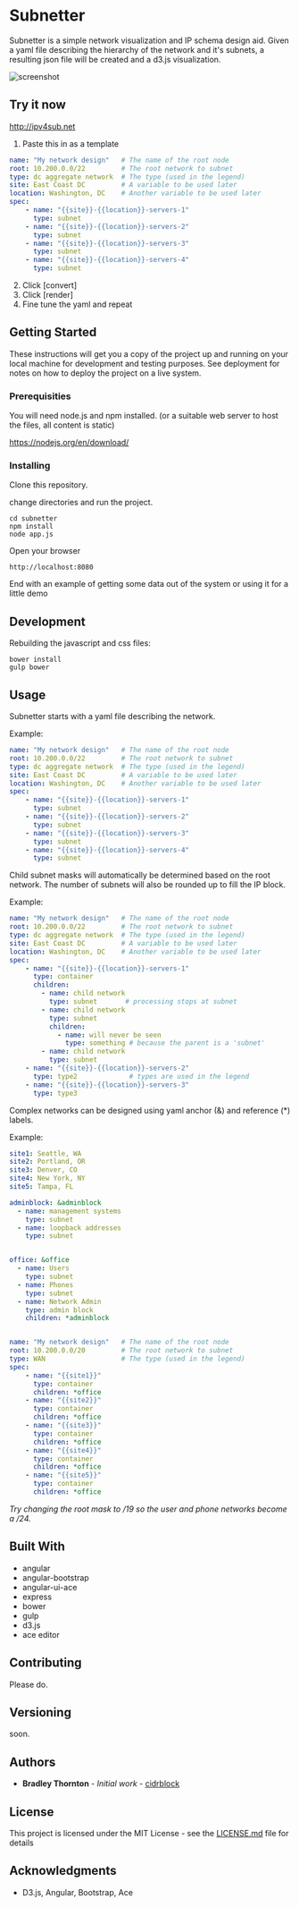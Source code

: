 # Subnetter

Subnetter is a simple network visualization and IP schema design aid.  Given a yaml file describing the hierarchy of the network and it's subnets, a resulting json file will be created and a d3.js visualization.

![screenshot](https://github.com/cidrblock/subnetter/raw/master/screenshot.png)


## Try it now

http://ipv4sub.net

1. Paste this in as a template


```yaml
name: "My network design"   # The name of the root node
root: 10.200.0.0/22         # The root network to subnet
type: dc aggregate network  # The type (used in the legend)
site: East Coast DC         # A variable to be used later
location: Washington, DC    # Another variable to be used later
spec:
    - name: "{{site}}-{{location}}-servers-1"
      type: subnet
    - name: "{{site}}-{{location}}-servers-2"
      type: subnet
    - name: "{{site}}-{{location}}-servers-3"
      type: subnet
    - name: "{{site}}-{{location}}-servers-4"
      type: subnet
```
2. Click [convert]
3. Click [render]
4. Fine tune the yaml and repeat


## Getting Started

These instructions will get you a copy of the project up and running on your local machine for development and testing purposes. See deployment for notes on how to deploy the project on a live system.

### Prerequisities

You will need node.js and npm installed.  (or a suitable web server to host the files, all content is static)

https://nodejs.org/en/download/


### Installing

Clone this repository.

change directories and run the project.
```
cd subnetter
npm install
node app.js
```

Open your browser
```
http://localhost:8080
```

End with an example of getting some data out of the system or using it for a little demo



## Development

Rebuilding the javascript and css files:
```
bower install
gulp bower
```

## Usage

Subnetter starts with a yaml file describing the network.

Example:

```yaml
name: "My network design"   # The name of the root node
root: 10.200.0.0/22         # The root network to subnet
type: dc aggregate network  # The type (used in the legend)
site: East Coast DC         # A variable to be used later
location: Washington, DC    # Another variable to be used later
spec:
    - name: "{{site}}-{{location}}-servers-1"
      type: subnet
    - name: "{{site}}-{{location}}-servers-2"
      type: subnet
    - name: "{{site}}-{{location}}-servers-3"
      type: subnet
    - name: "{{site}}-{{location}}-servers-4"
      type: subnet
```

Child subnet masks will automatically be determined based on the root network.  The number of subnets will also be rounded up to fill the IP block.

Example:

```yaml
name: "My network design"   # The name of the root node
root: 10.200.0.0/22         # The root network to subnet
type: dc aggregate network  # The type (used in the legend)
site: East Coast DC         # A variable to be used later
location: Washington, DC    # Another variable to be used later
spec:
    - name: "{{site}}-{{location}}-servers-1"
      type: container
      children:
        - name: child network
          type: subnet       # processing stops at subnet
        - name: child network
          type: subnet
          children:
            - name: will never be seen
              type: something # because the parent is a 'subnet'
        - name: child network
          type: subnet
    - name: "{{site}}-{{location}}-servers-2"
      type: type2             # types are used in the legend  
    - name: "{{site}}-{{location}}-servers-3"
      type: type3
```

Complex networks can be designed using yaml anchor (&) and reference (*) labels.

Example:

```yaml
site1: Seattle, WA
site2: Portland, OR
site3: Denver, CO
site4: New York, NY
site5: Tampa, FL

adminblock: &adminblock
  - name: management systems
    type: subnet
  - name: loopback addresses
    type: subnet


office: &office
  - name: Users
    type: subnet
  - name: Phones
    type: subnet
  - name: Network Admin
    type: admin block
    children: *adminblock


name: "My network design"   # The name of the root node
root: 10.200.0.0/20         # The root network to subnet
type: WAN                   # The type (used in the legend)
spec:
    - name: "{{site1}}"
      type: container
      children: *office
    - name: "{{site2}}"
      type: container
      children: *office
    - name: "{{site3}}"
      type: container
      children: *office
    - name: "{{site4}}"
      type: container
      children: *office
    - name: "{{site5}}"
      type: container
      children: *office
```

*Try changing the root mask to /19 so the user and phone networks become a /24.*


## Built With

* angular
* angular-bootstrap
* angular-ui-ace
* express
* bower
* gulp
* d3.js
* ace editor

## Contributing

Please do.

## Versioning

soon.

## Authors

* **Bradley Thornton** - *Initial work* - [cidrblock](https://github.com/cidrblock)

## License

This project is licensed under the MIT License - see the [LICENSE.md](LICENSE.md) file for details

## Acknowledgments

* D3.js, Angular, Bootstrap, Ace
